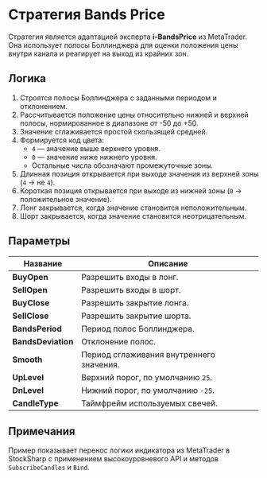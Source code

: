 # Стратегия Bands Price

Стратегия является адаптацией эксперта **i-BandsPrice** из MetaTrader. Она использует полосы Боллинджера для оценки положения цены внутри канала и реагирует на выход из крайних зон.

## Логика

1. Строятся полосы Боллинджера с заданными периодом и отклонением.
2. Рассчитывается положение цены относительно нижней и верхней полосы, нормированное в диапазоне от -50 до +50.
3. Значение сглаживается простой скользящей средней.
4. Формируется код цвета:
   - `4` — значение выше верхнего уровня.
   - `0` — значение ниже нижнего уровня.
   - Остальные числа обозначают промежуточные зоны.
5. Длинная позиция открывается при выходе значения из верхней зоны (`4` → не `4`).
6. Короткая позиция открывается при выходе из нижней зоны (`0` → положительное значение).
7. Лонг закрывается, когда значение становится неположительным.
8. Шорт закрывается, когда значение становится неотрицательным.

## Параметры

| Название | Описание |
|----------|----------|
| **BuyOpen** | Разрешить входы в лонг. |
| **SellOpen** | Разрешить входы в шорт. |
| **BuyClose** | Разрешить закрытие лонга. |
| **SellClose** | Разрешить закрытие шорта. |
| **BandsPeriod** | Период полос Боллинджера. |
| **BandsDeviation** | Отклонение полос. |
| **Smooth** | Период сглаживания внутреннего значения. |
| **UpLevel** | Верхний порог, по умолчанию `25`. |
| **DnLevel** | Нижний порог, по умолчанию `-25`. |
| **CandleType** | Таймфрейм используемых свечей. |

## Примечания

Пример показывает перенос логики индикатора из MetaTrader в StockSharp с применением высокоуровневого API и методов `SubscribeCandles` и `Bind`.
